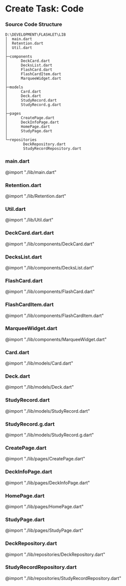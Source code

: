 # Create Task: Code

### Source Code Structure
```
D:\DEVELOPMENT\FLASHLET\LIB
│  main.dart
│  Retention.dart
│  Util.dart
│
├─components
│      DeckCard.dart
│      DecksList.dart
│      FlashCard.dart
│      FlashCardItem.dart
│      MarqueeWidget.dart
│
├─models
│      Card.dart
│      Deck.dart
│      StudyRecord.dart
│      StudyRecord.g.dart
│
├─pages
│      CreatePage.dart
│      DeckInfoPage.dart
│      HomePage.dart
│      StudyPage.dart
│
└─repositories
        DeckRepository.dart
        StudyRecordRepository.dart
```

### main.dart
@import "./lib/main.dart"

### Retention.dart
@import "./lib/Retention.dart"

### Util.dart
@import "./lib/Util.dart"

### DeckCard.dart.dart
@import "./lib/components/DeckCard.dart"

### DecksList.dart
@import "./lib/components/DecksList.dart"

### FlashCard.dart
@import "./lib/components/FlashCard.dart"

### FlashCardItem.dart
@import "./lib/components/FlashCardItem.dart"

### MarqueeWidget.dart
@import "./lib/components/MarqueeWidget.dart"

### Card.dart
@import "./lib/models/Card.dart"

### Deck.dart
@import "./lib/models/Deck.dart"

### StudyRecord.dart
@import "./lib/models/StudyRecord.dart"

### StudyRecord.g.dart
@import "./lib/models/StudyRecord.g.dart"

### CreatePage.dart
@import "./lib/pages/CreatePage.dart"

### DeckInfoPage.dart
@import "./lib/pages/DeckInfoPage.dart"

### HomePage.dart
@import "./lib/pages/HomePage.dart"

### StudyPage.dart
@import "./lib/pages/StudyPage.dart"

### DeckRepository.dart
@import "./lib/repositories/DeckRepository.dart"

### StudyRecordRepository.dart
@import "./lib/repositories/StudyRecordRepository.dart"
